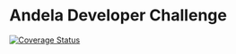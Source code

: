 # Andela Developer Challenge

[![Coverage Status](https://coveralls.io/repos/github/macphilips/Andela-Developer-Challenge/badge.svg?branch=master)](https://coveralls.io/github/macphilips/Andela-Developer-Challenge?branch=master)